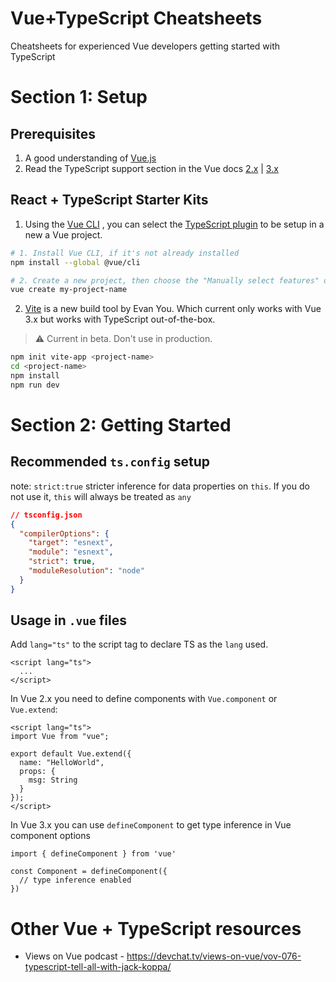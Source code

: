 # Vue+TypeScript Cheatsheets

Cheatsheets for experienced Vue developers getting started with TypeScript

# Section 1: Setup

## Prerequisites

1. A good understanding of [Vue.js](https://vuejs.org/)
2. Read the TypeScript support section in the Vue docs [2.x](https://vuejs.org/v2/guide/typescript.html) | [3.x](https://v3.vuejs.org/guide/typescript-support.html#typescript-support)

## React + TypeScript Starter Kits

1. Using the [Vue CLI](https://vuejs.org/v2/guide/installation.html#CLI) , you can select the [TypeScript plugin](https://github.com/vuejs/vue-cli/tree/dev/packages/%40vue/cli-plugin-typescript) to be setup in a new a Vue project. 

  ```bash
  # 1. Install Vue CLI, if it's not already installed
  npm install --global @vue/cli

  # 2. Create a new project, then choose the "Manually select features" option
  vue create my-project-name
  ```

2. [Vite](https://github.com/vitejs/vite) is a new build tool by Evan You. Which current only works with Vue 3.x but works with TypeScript out-of-the-box.

  > ⚠ Current in beta. Don't use in production.

  ```bash
  npm init vite-app <project-name>
  cd <project-name>
  npm install
  npm run dev
  ```

# Section 2: Getting Started

## Recommended `ts.config` setup

note: `strict:true` stricter inference for data properties on `this`. If you do not use it, `this` will always be treated as `any`
```json
// tsconfig.json
{
  "compilerOptions": {
    "target": "esnext",
    "module": "esnext",
    "strict": true,
    "moduleResolution": "node"
  }
}
```

## Usage in `.vue` files
Add `lang="ts"` to the script tag to declare TS as the `lang` used.
```vue
<script lang="ts">
  ...
</script>
```

In Vue 2.x you need  to define components with `Vue.component` or `Vue.extend`:

```vue
<script lang="ts">
import Vue from "vue";

export default Vue.extend({
  name: "HelloWorld",
  props: {
    msg: String
  }
});
</script>
```

In Vue 3.x you can use `defineComponent` to get type inference in Vue component options

```vue
import { defineComponent } from 'vue'

const Component = defineComponent({
  // type inference enabled
})
```

# Other Vue + TypeScript resources
- Views on Vue podcast - https://devchat.tv/views-on-vue/vov-076-typescript-tell-all-with-jack-koppa/
